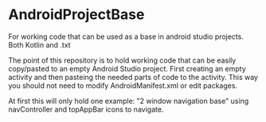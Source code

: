 # AndroidProjectBase
For working code that can be used as a base in android studio projects. Both Kotlin and .txt

The point of this repository is to hold working code that can be easily copy/pasted to an empty Android Studio project.
First creating an empty activity and then pasteing the needed parts of code to the activity.
This way you should not need to modify AndroidManifest.xml or edit packages.

At first this will only hold one example: "2 window navigation base" using navController and topAppBar icons to navigate.

